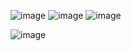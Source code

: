 ![image](https://github.com/user-attachments/assets/ee3bafbc-0de1-41da-9b43-4e6b42c86335)
![image](https://github.com/user-attachments/assets/eb77f33b-f8f0-4769-b44b-64f320d626f6)
![image](https://github.com/user-attachments/assets/f645a8dc-0fb0-40d5-bb6f-7087002d1da9)


![image](https://github.com/user-attachments/assets/c370ecbe-edbf-4e6d-99ff-cf1f0bf9ca12)
